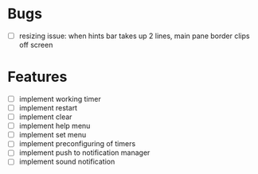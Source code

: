 # Bugs
- [ ] resizing issue: when hints bar takes up 2 lines, main pane border clips off screen

# Features
- [ ] implement working timer
- [ ] implement restart
- [ ] implement clear
- [ ] implement help menu
- [ ] implement set menu
- [ ] implement preconfiguring of  timers
- [ ] implement push to notification manager
- [ ] implement sound notification
